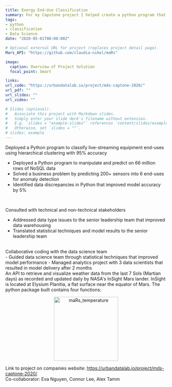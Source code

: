 ```yaml
---
title: Energy End-Use Classification
summary: For my Capstone project I helped create a python program that queries live streaming sensor data from the UDL SkySpark database, cleans and uses appropriate Machine Learning methods to apply NRCan Secondary End-Use Classifications to the data
tags:
- python
- classification
- Data Science
date: "2020-05-01T00:00:00Z"

# Optional external URL for project (replaces project detail page).
Mars_API: "https://github.com/claudia-nikel/maRs"

image:
  caption: Overview of Project Solution
  focal_point: Smart

links:
url_code: "https://urbandatalab.io/project/mds-captone-2020/"
url_pdf: ""
url_slides: ""
url_video: ""

# Slides (optional).
#   Associate this project with Markdown slides.
#   Simply enter your slide deck's filename without extension.
#   E.g. `slides = "example-slides"` references `content/slides/example-slides.md`.
#   Otherwise, set `slides = ""`.
# slides: example
---
```


Deployed a Python program to classify live-streaming equipment end-uses using hierarchical clustering with 95% accuracy <br/>
- Deployed a Python program to manipulate and predict on 66 million rows of NoSQL data
- Solved a business problem by predicting 200+ sensors into 6 end-uses for anomaly detection
- Identified data discrepancies in Python that improved model accuracy by 5%

<br/>

Consulted with technical and non-technical stakeholders <br/>
- Addressed data type issues to the senior leadership team that improved data warehousing 
- Translated statistical techniques and model results to the senior leadership team 

<br/>
Collaborative coding with the data science team <br/>
- Guided data science team through statistical techniques that improved model performance 
- Managed analytics project with 3 data scientists that resulted in model delivery after 2 months

<br/>
An API to retrieve and visualize weather data from the last 7 Sols (Martian days) as recorded and updated daily by NASA's InSight Mars lander. InSight is located at Elysium Planitia, a flat surface near the equator of Mars. The python package built contains four functions: 
<br/>



<p align="center"><img src="/img/maRs_wind_speed.png" alt="maRs_temperature" width="200"/></p>


Link to project on companies website: https://urbandatalab.io/project/mds-captone-2020/ <br/>
Co-collaborator: Eva Nguyen, Connor Lee, Alex Tamm
